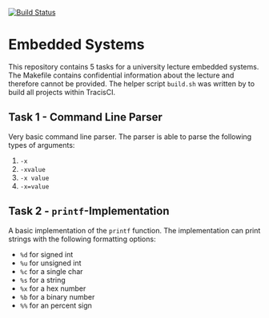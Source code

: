 [![Build Status](https://travis-ci.org/desyon/EmbeddedSystems.svg?branch=master)](https://travis-ci.org/desyon/EmbeddedSystems)
# Embedded Systems

This repository contains 5 tasks for a university lecture embedded systems. The Makefile contains
confidential information about the lecture and therefore cannot be provided. The helper script
`build.sh` was written by to build all projects within TracisCI.

## Task 1 - Command Line Parser

Very basic command line parser. The parser is able to parse the following types of arguments:

1. `-x`
2. `-xvalue`
3. `-x value`
4. `-x=value`

## Task 2 - `printf`-Implementation

A basic implementation of the `printf` function. The implementation can print strings with the following formatting options:

- `%d` for signed int
- `%u` for unsigned int
- `%c` for a single char
- `%s` for a string
- `%x` for a hex number
- `%b` for a binary number
- `%%` for an percent sign
